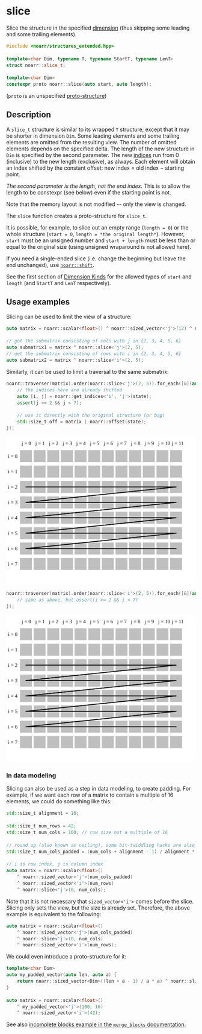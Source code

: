 # slice

Slice the structure in the specified [dimension](../Glossary.md#dimension) (thus skipping some leading and some trailing elements).

```hpp
#include <noarr/structures_extended.hpp>

template<char Dim, typename T, typename StartT, typename LenT>
struct noarr::slice_t;

template<char Dim>
constexpr proto noarr::slice(auto start, auto length);
```

(`proto` is an unspecified [proto-structure](../Glossary.md#proto-structure))


## Description

A `slice_t` structure is similar to its wrapped `T` structure, except that it may be shorter in dimension `Dim`.
Some leading elements and some trailing elements are omitted from the resulting view. The number of omitted elements depends on the specified delta.
The length of the new structure in `Dim` is specified by the second parameter.
The new [indices](../Glossary.md#index) run from 0 (inclusive) to the new length (exclusive), as always.
Each element will obtain an index shifted by the constant offset: new index = old index − starting point.

*The second parameter is the length, not the end index.* This is to allow the length to be constexpr (see below) even if the starting point is not.

Note that the memory layout is not modified -- only the view is changed.

The `slice` function creates a proto-structure for `slice_t`.

It is possible, for example, to slice out an empty range (`length = 0`) or the whole structure (`start = 0`, `length = *the original length*`).
However, `start` must be an unsigned number and `start + length` must be less than or equal to the original size (using unsigned wraparound is not allowed here).

If you need a single-ended slice (i.e. change the beginning but leave the end unchanged), use [`noarr::shift`](shift.md).

See the first section of [Dimension Kinds](../DimensionKinds.md) for the allowed types of `start` and `length` (and `StartT` and `LenT` respectively).


## Usage examples

Slicing can be used to limit the view of a structure:

```cpp
auto matrix = noarr::scalar<float>() ^ noarr::sized_vector<'j'>(12) ^ noarr::sized_vector<'i'>(8);

// get the submatrix consisting of cols with j in {2, 3, 4, 5, 6}
auto submatrix1 = matrix ^ noarr::slice<'j'>(2, 5);
// get the submatrix consisting of rows with i in {2, 3, 4, 5, 6}
auto submatrix2 = matrix ^ noarr::slice<'i'>(2, 5);
```

Similarly, it can be used to limit a traversal to the same submatrix:

```cpp
noarr::traverser(matrix).order(noarr::slice<'j'>(2, 5)).for_each([&](auto state) {
	// the indices here are already shifted
	auto [i, j] = noarr::get_indices<'i', 'j'>(state);
	assert(j >= 2 && j < 7);

	// use it directly with the original structure (or bag)
	std::size_t off = matrix | noarr::offset(state);
});
```

![Matrix where i is row index, j is column index, only columns 2 inclusive to 7 exclusive are traversed (row-by-row)](../img/slice-trav-cols.svg)

```cpp
noarr::traverser(matrix).order(noarr::slice<'i'>(2, 5)).for_each([&](auto state) {
	// same as above, but assert(i >= 2 && i < 7)
});
```

![Matrix where i is row index, j is column index, only rows 2 inclusive to 7 exclusive are traversed (row-by-row)](../img/slice-trav-rows.svg)

### In data modeling

Slicing can also be used as a step in data modeling, to create padding.
For example, if we want each row of a matrix to contain a multiple of 16 elements, we could do something like this:

```cpp
std::size_t alignment = 16;

std::size_t num_rows = 42;
std::size_t num_cols = 100; // row size not a multiple of 16

// round up (also known as ceiling), some bit-twiddling hacks are also available
std::size_t num_cols_padded = (num_cols + alignment - 1) / alignment * alignment;

// i is row index, j is column index
auto matrix = noarr::scalar<float>()
	^ noarr::sized_vector<'j'>(num_cols_padded)
	^ noarr::sized_vector<'i'>(num_rows)
	^ noarr::slice<'j'>(0, num_cols);
```

Note that it is not necessary that `sized_vector<'i'>` comes before the slice. Slicing only sets the view, but the size is already set.
Therefore, the above example is equivalent to the following:

```cpp
auto matrix = noarr::scalar<float>()
	^ noarr::sized_vector<'j'>(num_cols_padded)
	^ noarr::slice<'j'>(0, num_cols)
	^ noarr::sized_vector<'i'>(num_rows);
```

We could even introduce a proto-structure for it:

```cpp
template<char Dim>
auto my_padded_vector(auto len, auto a) {
	return noarr::sized_vector<Dim>((len + a - 1) / a * a) ^ noarr::slice<Dim>(lit<0>, len);
}

auto matrix = noarr::scalar<float>()
	^ my_padded_vector<'j'>(100, 16)
	^ noarr::sized_vector<'i'>(42);
```

See also [incomplete blocks example in the `merge_blocks` documentation](merge_blocks.md#incomplete-blocks).
